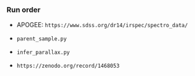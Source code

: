 ### Run order

  * APOGEE: `https://www.sdss.org/dr14/irspec/spectro_data/`
  * `parent_sample.py`
  * `infer_parallax.py`

  * `https://zenodo.org/record/1468053`